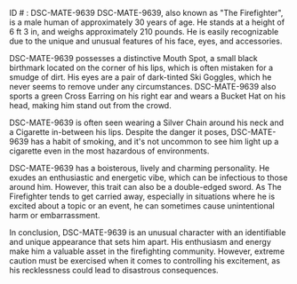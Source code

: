 ID # : DSC-MATE-9639
DSC-MATE-9639, also known as "The Firefighter", is a male human of approximately 30 years of age. He stands at a height of 6 ft 3 in, and weighs approximately 210 pounds. He is easily recognizable due to the unique and unusual features of his face, eyes, and accessories.

DSC-MATE-9639 possesses a distinctive Mouth Spot, a small black birthmark located on the corner of his lips, which is often mistaken for a smudge of dirt. His eyes are a pair of dark-tinted Ski Goggles, which he never seems to remove under any circumstances. DSC-MATE-9639 also sports a green Cross Earring on his right ear and wears a Bucket Hat on his head, making him stand out from the crowd.

DSC-MATE-9639 is often seen wearing a Silver Chain around his neck and a Cigarette in-between his lips. Despite the danger it poses, DSC-MATE-9639 has a habit of smoking, and it's not uncommon to see him light up a cigarette even in the most hazardous of environments.

DSC-MATE-9639 has a boisterous, lively and charming personality. He exudes an enthusiastic and energetic vibe, which can be infectious to those around him. However, this trait can also be a double-edged sword. As The Firefighter tends to get carried away, especially in situations where he is excited about a topic or an event, he can sometimes cause unintentional harm or embarrassment.

In conclusion, DSC-MATE-9639 is an unusual character with an identifiable and unique appearance that sets him apart. His enthusiasm and energy make him a valuable asset in the firefighting community. However, extreme caution must be exercised when it comes to controlling his excitement, as his recklessness could lead to disastrous consequences.